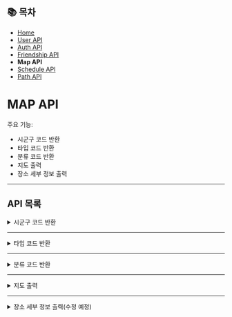 ## 📚 목차
- [Home](../README.md)
- [User API](UserAPI.md)
- [Auth API](AuthAPI.md)
- [Friendship API](FriendshipAPI.md)
- **Map API**
- [Schedule API](ScheduleAPI.md)
- [Path API](PathAPI.md)

# MAP API
주요 기능:
- 시군구 코드 반환
- 타입 코드 반환
- 분류 코드 반환
- 지도 출력
- 장소 세부 정보 출력

---

## API 목록

<details>
<summary>시군구 코드 반환</summary>

**GET** `/map/region`

> 시군구 코드를 반환합니다.

#### 요청 코드
```javascript
axios
    .get(`${API_BASE_URL}/map/region`)
```
#### 응답 바디
```json
[
  {
    "code": "1",
    "name": "강남구"
  },
  {
    "code": "2",
    "name": "강동구"
  },
  {
    "code": "3",
    "name": "강북구"
  },
  {
    "code": "4",
    "name": "강서구"
  }
]
```
</details>

---

<details>
<summary>타입 코드 반환</summary>

**GET** `/map/type`

> 타입 코드를 반환합니다.

#### 요청 코드
```javascript
axios
    .get(`${API_BASE_URL}/map/type`)
```
#### 응답 바디
```json
[
  {
    "code": "1",
    "name": "관광지"
  },
  {
    "code": "2",
    "name": "문화시설"
  },
  {
    "code": "3",
    "name": "행사/공연/축제"
  },
  {
    "code": "4",
    "name": "레포츠"
  },
  {
    "code": "5",
    "name": "쇼핑"
  },
  {
    "code": "6",
    "name": "음식점"
  }
]
```
</details>

---

<details>
<summary>분류 코드 반환</summary>

**GET** `/map/category`

> 대/중/소분류 코드를 반환합니다.  
> typeCode 파라미터는 필수 파라미터입니다.  
> cat1과 cat2를 파라미터에 포함시키지 않으면 typeCode에 맞는 대분류(cat1),  
> cat1만 파라미터에 포함시키면 typeCode에 맞는 중분류(cat2),  
> cat1과 cat2를 파라미터에 포함시키면 소분류(cat3)를 반환합니다.

#### 요청 코드 1
```javascript
axios
    .get(`${API_BASE_URL}/map/category?typeCode=1`)
```
#### 응답 바디 1
```json
[
  {
    "code": "A01",
    "name": "자연"
  },
  {
    "code": "A02",
    "name": "인문(문화/예술/역사)"
  }
]
```

#### 요청 코드 2
```javascript
axios
    .get(`${API_BASE_URL}/map/category?typeCode=1&cat1=A05&cat2=A0502`)
```
#### 응답 바디 2
```json
[
  {
    "code": "A05020100",
    "name": "한식"
  },
  {
    "code": "A05020200",
    "name": "서양식"
  },
  {
    "code": "A05020300",
    "name": "일식"
  },
  {
    "code": "A05020400",
    "name": "중식"
  },
  {
    "code": "A05020700",
    "name": "이색음식점"
  },
  {
    "code": "A05020900",
    "name": "카페/전통찻집"
  },
  {
    "code": "A05021000",
    "name": "클럽"
  }
]
```
</details>

---

<details>
<summary>지도 출력</summary>

**GET** `/map`

> 사용자가 선택한 방법으로 주변의 장소를 조회합니다.  
> 파라미터 종류는 다음과 같습니다.  

| 파라미터        | 설명                                                  | 값 예시                                                                                        |
|-------------|-----------------------------------------------------|---------------------------------------------------------------------------------------------|
| search      | 장소 선택 방법                                            | area(지역구), location(위치), address(주소), middle-point(2)(중간지점)                                 |
| sort        | 정렬 방법                                               | title_asc(가나다순 오름차순 정렬), rating_asc(평점순 오름차순 정렬), user_ratings_total_dsc(총 평점 개수 내림차순 정렬) 등 |
| sigunguCode | 시군구 코드(search=area일 때만 필요)                          | 1(강남구), 2(강동구) 등                                                                            |
| latitude    | 위도(search=location일 때만 필요)                          | 37.6092635094031                                                                            |
| longitude   | 경도(search=location일 때만 필요)                          | 127.06471287129368                                                                          |
| address     | 주소(search=address, middle-point(2)일 때만 필요, 여러 개 가능) | 서울특별시 관악구 보라매로 62, 서울특별시 동대문구 답십리로56길 105 등                                                 |
| typeCode    | 타입 종류(필수X)                                          | 1(관광지), 2(문화시설), 3(행사/공연/축제), 4(레포츠), 5(쇼핑), 6(음식점)                                         |
| cat1        | 대분류(필수X)                                            | A05(음식)                                                                                     |
| cat2        | 중분류(필수X)                                            | A0502(음식점)                                                                                  |
| cat3        | 소분류(필수X)                                            | A05020900(카페/전통찻집)                                                                          |

### 1. 지역구를 기반으로 조회할 경우
#### 요청 코드
```javascript
axios
    .get(`${API_BASE_URL}/map?search=area&sort=rating_dsc&sigunguCode=${sigunguCode}&theme=${theme}`)
```

#### 응답 바디
```json
[
  {
    "addr": "서울특별시 강남구 압구정로42길 25-10 1~2층",
    "areaCode": "1",
    "sigunguCode": "1",
    "contentId": "2867691",
    "typeCode": "6",
    "cat1": "A05",
    "cat2": "A0502",
    "cat3": "A05020100",
    "firstImage": "http://tong.visitkorea.or.kr/cms/resource/81/2867681_image2_1.jpg",
    "firstImage2": "http://tong.visitkorea.or.kr/cms/resource/81/2867681_image3_1.jpg",
    "mapX": "127.0358085855",
    "mapY": "37.5270487520",
    "title": "우텐더",
    "rating": "4.5",
    "userRatingsTotal": "313"
  },
  {
    "addr": "서울특별시 강남구 도산대로45길 15 (신사동) 지하 1층",
    "areaCode": "1",
    "sigunguCode": "1",
    "contentId": "2870076",
    "typeCode": "6",
    "cat1": "A05",
    "cat2": "A0502",
    "cat3": "A05020200",
    "firstImage": "http://tong.visitkorea.or.kr/cms/resource/62/3096562_image2_1.jpg",
    "firstImage2": "http://tong.visitkorea.or.kr/cms/resource/62/3096562_image3_1.jpg",
    "mapX": "127.0351337538",
    "mapY": "37.5232825107",
    "title": "파시0914",
    "rating": "4.4",
    "userRatingsTotal": "75"
  }
]
```

### 2. 현재 위치를 기반으로 조회할 경우
#### 요청 코드
```javascript
axios
    .get(`${API_BASE_URL}/map?search=location&sort=title_asc&latitude=${latitude}&longitude=${longitude}`)
```

#### 응답 바디
```json
[
  {
    "addr": "중랑구 상봉로 131",
    "areaCode": "1",
    "sigunguCode": "25",
    "contentId": "google_ChIJrU-lPSy7fDUR6SoM24EYR40",
    "typeCode": "2",
    "cat1": "A02",
    "cat2": "A0202",
    "cat3": "A02020200",
    "firstImage": "https://lh3.googleusercontent.com/place-photos/AJnk2cwNU6qD0ikELv-0pzImIJMdDbfqjoc3iJuE4khvF6id9rw6PthEm8peVnwCzXjbdmIFUpU0XqYCa2_um7tE6WYRVgLa7c6Ry1lAjzhYbwuSgwQKt1QJ48Xyrqya7dNNLcEj6sD4D1_5kI8h=s1600-w800",
    "firstImage2": "https://lh3.googleusercontent.com/place-photos/AJnk2cwNU6qD0ikELv-0pzImIJMdDbfqjoc3iJuE4khvF6id9rw6PthEm8peVnwCzXjbdmIFUpU0XqYCa2_um7tE6WYRVgLa7c6Ry1lAjzhYbwuSgwQKt1QJ48Xyrqya7dNNLcEj6sD4D1_5kI8h=s1600-w200",
    "mapX": "127.0923835",
    "mapY": "37.5977689",
    "title": "CGV 상봉",
    "rating": "4.1",
    "userRatingsTotal": "2488"
  },
  {
    "addr": "서울특별시 강북구 월계로 173 (번동) 북서울꿈의숲",
    "areaCode": "1",
    "sigunguCode": "3",
    "contentId": "3114696",
    "typeCode": "3",
    "cat1": "A02",
    "cat2": "A0207",
    "cat3": "A02070200",
    "firstImage": "http://tong.visitkorea.or.kr/cms/resource/55/3487455_image2_1.jpg",
    "firstImage2": "http://tong.visitkorea.or.kr/cms/resource/55/3487455_image3_1.jpg",
    "mapX": "127.0445440464",
    "mapY": "37.6197242510",
    "title": "강북구 어린이날 대축제",
    "rating": "5.0",
    "userRatingsTotal": "2"
  }
]
```

### 3. 특정 주소를 기반으로 조회할 경우
#### 요청 코드
```javascript
axios
    .get(`${API_BASE_URL}/map?search=address&sort=user_ratings_total_dsc&address=${address}`)
```

#### 응답 바디
```json
[
  {
    "addr": "서울특별시 동작구 장승배기로 94 (노량진동)",
    "areaCode": "1",
    "sigunguCode": "12",
    "contentId": "130770",
    "typeCode": "2",
    "cat1": "A02",
    "cat2": "A0206",
    "cat3": "A02060900",
    "firstImage": "http://tong.visitkorea.or.kr/cms/resource/53/3488953_image2_1.jpg",
    "firstImage2": "http://tong.visitkorea.or.kr/cms/resource/53/3488953_image3_1.jpg",
    "mapX": "126.9405206377",
    "mapY": "37.5059328296",
    "title": "서울특별시교육청 동작도서관",
    "rating": "4.4",
    "userRatingsTotal": "114"
  },
  {
    "addr": "서울특별시 영등포구 신길로 275 (영등포동)",
    "areaCode": "1",
    "sigunguCode": "20",
    "contentId": "1603237",
    "typeCode": "1",
    "cat1": "A02",
    "cat2": "A0202",
    "cat3": "A02020700",
    "firstImage": "http://tong.visitkorea.or.kr/cms/resource/51/1567951_image2_1.jpg",
    "firstImage2": "http://tong.visitkorea.or.kr/cms/resource/51/1567951_image3_1.jpg",
    "mapX": "126.9108425219",
    "mapY": "37.5153173200",
    "title": "영등포근린공원",
    "rating": "4.3",
    "userRatingsTotal": "10"
  }
]
```

### 4. 중간 위치를 기반으로 조회할 경우(좌표 평균 알고리즘 / 그라함 스캔(Graham Scan)과 무게 중심 알고리즘)
#### 요청 코드(좌표 평균 알고리즘)
```javascript
axios
    .get(`${API_BASE_URL}/map?search=middle-point&sort=rating_dsc&address=${address1}&address=${address2}&address=${address3}`)
```
#### 요청 코드(그라함 스캔(Graham Scan)과 무게 중심 알고리즘)
```javascript
axios
    .get(`${API_BASE_URL}/map?search=middle-point2&sort=rating_dsc&address=${address1}&address=${address2}&address=${address3}`)
```
※address 파라미터는 여러 개 가능합니다.

#### 응답 바디
```json
{
  "addresses": [
    "서울 동작구 보라매로5길 28",
    "서울특별시 은평구 통일로 684",
    "서울특별시 송파구 올림픽로 424"
  ],
  "coordinates": [
    {
      "x": "126.922659687269",
      "y": "37.4938817761934"
    },
    {
      "x": "126.934953878791",
      "y": "37.6094070491111"
    },
    {
      "x": "127.115517876627",
      "y": "37.5203396980951"
    }
  ],
  "middleX": "126.99104381422902",
  "middleY": "37.54120950779987",
  "list": [
    {
      "addr": "서울특별시 중구 회현동1가 100-115",
      "areaCode": "1",
      "sigunguCode": "24",
      "contentId": "129418",
      "typeCode": "1",
      "cat1": "A02",
      "cat2": "A0205",
      "cat3": "A02050400",
      "firstImage": "http://tong.visitkorea.or.kr/cms/resource/66/2947266_image2_1.jpg",
      "firstImage2": "http://tong.visitkorea.or.kr/cms/resource/66/2947266_image3_1.jpg",
      "mapX": "126.9798156648",
      "mapY": "37.5552528034",
      "title": "백범 김구 선생 동상",
      "rating": "4.9",
      "userRatingsTotal": "11"
    },
    {
      "addr": "서울특별시 중구 다산로 101-3 (신당동) ",
      "areaCode": "1",
      "sigunguCode": "24",
      "contentId": "3463600",
      "typeCode": "1",
      "cat1": "A02",
      "cat2": "A0203",
      "cat3": "A02030400",
      "firstImage": "http://tong.visitkorea.or.kr/cms/resource/64/3463464_image2_1.jpg",
      "firstImage2": "http://tong.visitkorea.or.kr/cms/resource/64/3463464_image3_1.jpg",
      "mapX": "127.0092047089",
      "mapY": "37.5533202222",
      "title": "춘풍양조장",
      "rating": "4.9",
      "userRatingsTotal": "33"
    }
  ]
}
```
</details>

---

<details>
<summary>장소 세부 정보 출력(수정 예정)</summary>

**GET** `/map/detail`

> 특정한 장소의 세부 정보를 출력합니다.

#### 요청 코드
```javascript
axios
    .get(`${API_BASE_URL}/map/detail?contentId=${contentId}`)
```

#### 응답 바디
```json
{
    "contentid": "2559938",
    "contenttypeid": "12",
    "createdtime": "20180907015112",
    "homepage": "",
    "modifiedtime": "20250327160800",
    "tel": "",
    "telname": "",
    "title": "브이알존 코엑스 직영점",
    "firstimage": "http://tong.visitkorea.or.kr/cms/resource/26/2559926_image2_1.jpg",
    "firstimage2": "http://tong.visitkorea.or.kr/cms/resource/26/2559926_image2_1.jpg",
    "addr": "서울특별시 강남구 봉은사로 524 (삼성동) 지하1층",
    "zipcode": "06164",
    "overview": "VRZONE은 단순히 360도로 보이는 가상현실체험을 제공하지 않고 VRZONE에서 직접 개발부터 유통하는 VR콘텐츠를 체험할 수 있다. 데드프리즌은 의문의 사고로 좀비들이 득실거리는 병원에서 탈출하는 FPS VR 콘텐츠이며, 퓨처스트라이크는 연구소에서 실험 중 사고로 돌연변이 곤충들이 탈출하여 도시가 황폐화되어 곤충들을 박멸하는 FPS VR 콘텐츠이다. 가디언 히어로즈는 지구를 침략하려는 외계인들과 싸워 이기는 FPS VR 콘텐츠이다. VR 라이더는 약 20여 가지의 VR 콘텐츠로 놀이기구를 탑승하는 VR체험 시뮬레이터다. 놀이기구를 VR로 재현함과 상상만 해왔던 장소를 탐험하는 상상 그 이상의 현실을 구현한다."
}
```
</details>